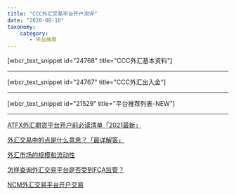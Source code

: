 ```yaml
---
title: "CCC外汇交易平台开户测评"
date: "2020-08-10"
taxonomy:
    category: 
       - 平台推荐
---
```


\[wbcr\_text\_snippet id="24768" title="CCC外汇基本资料"\]

* * *

\[wbcr\_text\_snippet id="24767" title="CCC外汇出入金"\]

* * *

\[wbcr\_text\_snippet id="21529" title="平台推荐列表-NEW"\]

* * *

[ATFX外汇期货平台开户前必读清单「2021最新」](https://we.laowei8.com/atfx-forex-must-read.html)

[外汇交易中的点是什么意思？「最详解答」](https://we.laowei8.com/pips-and-pipettes.html)

[外汇市场的规模和流动性](https://we.laowei8.com/market-size-and-liquidity.html)

[怎样查询外汇交易平台是否受到FCA监管？](https://we.laowei8.com/is-real-fca.html)

[NCM外汇交易平台开户交易](https://we.laowei8.com/ncm-reviews.html)
